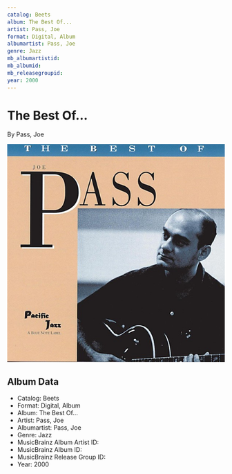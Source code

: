 ```yaml
---
catalog: Beets
album: The Best Of...
artist: Pass, Joe
format: Digital, Album
albumartist: Pass, Joe
genre: Jazz
mb_albumartistid: 
mb_albumid: 
mb_releasegroupid: 
year: 2000
---
```


# The Best Of...

By Pass, Joe

![](../../assets/beetscovers/Pass__Joe-The_Best_Of.jpg)

## Album Data

- Catalog: Beets
- Format: Digital, Album
- Album: The Best Of...
- Artist: Pass, Joe
- Albumartist: Pass, Joe
- Genre: Jazz
- MusicBrainz Album Artist ID: 
- MusicBrainz Album ID: 
- MusicBrainz Release Group ID: 
- Year: 2000

